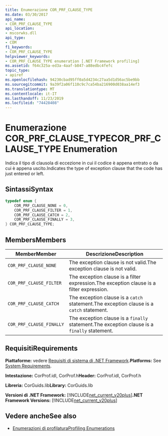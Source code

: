```yaml
---
title: Enumerazione COR_PRF_CLAUSE_TYPE
ms.date: 03/30/2017
api_name:
- COR_PRF_CLAUSE_TYPE
api_location:
- mscorwks.dll
api_type:
- COM
f1_keywords:
- COR_PRF_CLAUSE_TYPE
helpviewer_keywords:
- COR_PRF_CLAUSE_TYPE enumeration [.NET Framework profiling]
ms.assetid: f64c325a-ed3a-4aaf-b847-a88edbc4fefc
topic_type:
- apiref
ms.openlocfilehash: 94230cbad95ff0a5d4234c27aa5d1d56ac5be9bb
ms.sourcegitcommit: 9a39f2a06f110c9c7ca54ba216900d038aa14ef3
ms.translationtype: MT
ms.contentlocale: it-IT
ms.lasthandoff: 11/23/2019
ms.locfileid: "74428408"
---
```

# <a name="cor_prf_clause_type-enumeration"></a><span data-ttu-id="37241-102">Enumerazione COR_PRF_CLAUSE_TYPE</span><span class="sxs-lookup"><span data-stu-id="37241-102">COR_PRF_CLAUSE_TYPE Enumeration</span></span>
<span data-ttu-id="37241-103">Indica il tipo di clausola di eccezione in cui il codice è appena entrato o da cui è appena uscito.</span><span class="sxs-lookup"><span data-stu-id="37241-103">Indicates the type of exception clause that the code has just entered or left.</span></span>  
  
## <a name="syntax"></a><span data-ttu-id="37241-104">Sintassi</span><span class="sxs-lookup"><span data-stu-id="37241-104">Syntax</span></span>  
  
```cpp  
typedef enum {  
    COR_PRF_CLAUSE_NONE = 0,  
    COR_PRF_CLAUSE_FILTER = 1,  
    COR_PRF_CLAUSE_CATCH = 2,  
    COR_PRF_CLAUSE_FINALLY = 3,  
} COR_PRF_CLAUSE_TYPE;  
```  
  
## <a name="members"></a><span data-ttu-id="37241-105">Members</span><span class="sxs-lookup"><span data-stu-id="37241-105">Members</span></span>  
  
|<span data-ttu-id="37241-106">Member</span><span class="sxs-lookup"><span data-stu-id="37241-106">Member</span></span>|<span data-ttu-id="37241-107">Descrizione</span><span class="sxs-lookup"><span data-stu-id="37241-107">Description</span></span>|  
|------------|-----------------|  
|`COR_PRF_CLAUSE_NONE`|<span data-ttu-id="37241-108">The exception clause is not valid.</span><span class="sxs-lookup"><span data-stu-id="37241-108">The exception clause is not valid.</span></span>|  
|`COR_PRF_CLAUSE_FILTER`|<span data-ttu-id="37241-109">The exception clause is a filter expression.</span><span class="sxs-lookup"><span data-stu-id="37241-109">The exception clause is a filter expression.</span></span>|  
|`COR_PRF_CLAUSE_CATCH`|<span data-ttu-id="37241-110">The exception clause is a `catch` statement.</span><span class="sxs-lookup"><span data-stu-id="37241-110">The exception clause is a `catch` statement.</span></span>|  
|`COR_PRF_CLAUSE_FINALLY`|<span data-ttu-id="37241-111">The exception clause is a `finally` statement.</span><span class="sxs-lookup"><span data-stu-id="37241-111">The exception clause is a `finally` statement.</span></span>|  
  
## <a name="requirements"></a><span data-ttu-id="37241-112">Requisiti</span><span class="sxs-lookup"><span data-stu-id="37241-112">Requirements</span></span>  
 <span data-ttu-id="37241-113">**Piattaforme:** vedere [Requisiti di sistema di .NET Framework](../../../../docs/framework/get-started/system-requirements.md).</span><span class="sxs-lookup"><span data-stu-id="37241-113">**Platforms:** See [System Requirements](../../../../docs/framework/get-started/system-requirements.md).</span></span>  
  
 <span data-ttu-id="37241-114">**Intestazione:** CorProf.idl, CorProf.h</span><span class="sxs-lookup"><span data-stu-id="37241-114">**Header:** CorProf.idl, CorProf.h</span></span>  
  
 <span data-ttu-id="37241-115">**Libreria:** CorGuids.lib</span><span class="sxs-lookup"><span data-stu-id="37241-115">**Library:** CorGuids.lib</span></span>  
  
 <span data-ttu-id="37241-116">**Versioni di .NET Framework:** [!INCLUDE[net_current_v20plus](../../../../includes/net-current-v20plus-md.md)]</span><span class="sxs-lookup"><span data-stu-id="37241-116">**.NET Framework Versions:** [!INCLUDE[net_current_v20plus](../../../../includes/net-current-v20plus-md.md)]</span></span>  
  
## <a name="see-also"></a><span data-ttu-id="37241-117">Vedere anche</span><span class="sxs-lookup"><span data-stu-id="37241-117">See also</span></span>

- [<span data-ttu-id="37241-118">Enumerazioni di profilatura</span><span class="sxs-lookup"><span data-stu-id="37241-118">Profiling Enumerations</span></span>](../../../../docs/framework/unmanaged-api/profiling/profiling-enumerations.md)
